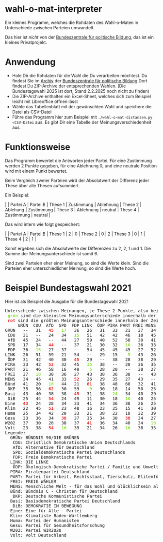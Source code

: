 # wahl-o-mat-interpreter
Ein kleines Programm, welches die Rohdaten des Wahl-o-Maten in Unterschiede zwischen Parteien umwandelt.

Das hier ist _nicht_ von der [Bundeszentrale für politische Bildung](https://www.bpb.de/), das ist ein kleines Privatprojekt.

# Anwendung

  * Hole Dir die Rohdaten für die Wahl die Du verarbeiten möchtest. Du findest Sie im [Archiv](https://www.bpb.de/themen/wahl-o-mat/45484/archiv/) der [Bundeszentrale für politische Bildung](https://www.bpb.de/themen/wahl-o-mat/556865/datensaetze-des-wahl-o-mat/) Dort findest Du ZIP-Archive der entsprechenden Wahlen. (Die Bundestagswahl 2025 ist dort, Stand 2.2.2025 noch nicht zu finden)
  * Die ZIP-Archive enthalten ein Excel-Sheet, welches sich zum Beispiel leicht mit Libreoffice öffnen lässt
  * Wähle das Tabellenblatt mit der gewünschten Wahl und speichere die Datei als CSV-Datei
  * Führe das Programm hier zum Beispiel mit `./wahl-o-mat-distanzen.py <CSV-Datei` aus. Es gibt Dir eine Tabelle der Meinungsverschiedenheit aus.


# Funktionsweise
Das Programm bewertet die Antworten jeder Partei. Für eine Zustimmung werden 2 Punkte gegeben, für eine Ablehnung 0, und eine neutrale Position wird mit einem Punkt bewertet.

Beim Vergleich zweier Parteien wird der Absolutwert der Differenz jeder These über alle Thesen aufsummiert.

Ein Beispiel:

| | Partei A | Partei B |
These 1 | Zustimmung | Ablehnung |
These 2 | Ablehung | Zustimmung |
These 3 | Ablehnung | neutral |
These 4 | Zustimmung | neutral |


Das wird intern wie folgt gespeichert:


| | Partei A | Partei B |
These 1 | 2 | 0 |
These 2 | 0 | 2 |
These 3 | 0 | 1 |
These 4 | 2 | 1 |

Somit ergeben sich die Absolutwerte der Differenzen zu 2, 2, 1 und 1. Die Summe der Meinungsunterschiede ist somit 6.

Sind zwei Parteien eher einer Meinung, so sind die Werte klein. Sind die Parteien eher unterschiedlicher Meinung, so sind die Werte hoch.


# Beispiel Bundestagswahl 2021
Hier ist als Beispiel die Ausgabe für die Bundestagswahl 2021

<pre>Unterschiede zwischen Meinungen, je These 2 Punkte, also bei 38 Thesen maximal 76 Unterschiedspunkte
 <span style="color:#8AE234"><b>grün</b></span> sind die kleinsten Meinungsunterschiede innerhalb der Zeile
 <span style="color:#EF2929"><b>rot</b></span> sind die größten Meinungsunterschiede innerhalb der Zeile
     GRÜN  CDU  AfD  SPD  FDP LINK  ÖDP PIRA PART FREI MENS Bünd  DKP Basi  DiB Eine Klim Huma Gesu W202 Volt 
GRÜN   --   31 <span style="color:#EF2929"><b>  45 </b></span><span style="color:#8AE234"><b>  17 </b></span>  36   26   31   33   21   37   34   41   35   43   25   43   22   25   33   37   23 
 CDU   31   --   24   34 <span style="color:#8AE234"><b>  15 </b></span>  51   42   42   46   18   45   20 <span style="color:#EF2929"><b>  56 </b></span>  40   44   24   45   34   36   30   38 
 AfD   45   24   --   44   27   59   40   52   58   30   41 <span style="color:#8AE234"><b>  18 </b></span><span style="color:#EF2929"><b>  62 </b></span>  38   54   28   51   42   34   28   54 
 SPD   17   34 <span style="color:#EF2929"><b>  44 </b></span>  --   37   21   30   32 <span style="color:#8AE234"><b>  16 </b></span>  36   33 <span style="color:#EF2929"><b>  44 </b></span>  30   38   24   34   23   20   38   38 <span style="color:#8AE234"><b>  16 </b></span>
 FDP   36 <span style="color:#8AE234"><b>  15 </b></span>  27   37   --   54   45   45   49   27   52   21 <span style="color:#EF2929"><b>  59 </b></span>  45   49   33   48   33   37   37   39 
LINK   26   51   59   21   54   --   29   15 <span style="color:#8AE234"><b>   5 </b></span>  43   26 <span style="color:#EF2929"><b>  61 </b></span>   9   31   11   41   16   21   35   41   21 
 ÖDP   31   42   40   30 <span style="color:#EF2929"><b>  45 </b></span>  29   --   38   28   38   29   38   30   38   30   34 <span style="color:#8AE234"><b>  23 </b></span>  38   34   36   34 
PIRA   33   42 <span style="color:#EF2929"><b>  52 </b></span>  32   45 <span style="color:#8AE234"><b>  15 </b></span>  38   --   20   36   35   48   18   24   18   36   25   22   30   34   26 
PART   21   46   58   16   49 <span style="color:#8AE234"><b>   5 </b></span>  28   20   --   38   27 <span style="color:#EF2929"><b>  60 </b></span>  14   34   10   38   15   18   38   40   16 
FREI   37 <span style="color:#8AE234"><b>  18 </b></span>  30   36   27   43   38   36   38   --   43   32 <span style="color:#EF2929"><b>  50 </b></span>  40   40   26   41   32   34   34   38 
MENS   34   45   41   33 <span style="color:#EF2929"><b>  52 </b></span>  26   29   35   27   43   --   41   25   29   25   25   30   39   27 <span style="color:#8AE234"><b>  19 </b></span>  35 
Bünd   41   20 <span style="color:#8AE234"><b>  18 </b></span>  44   21 <span style="color:#EF2929"><b>  61 </b></span>  38   48   60   32   41   --   58   44   52   26   49   44   34   24   44 
 DKP   35   56 <span style="color:#EF2929"><b>  62 </b></span>  30   59 <span style="color:#8AE234"><b>   9 </b></span>  30   18   14   50   25   58   --   26   16   42   21   30   38   40   26 
Basi   43   40   38   38 <span style="color:#EF2929"><b>  45 </b></span>  31   38 <span style="color:#8AE234"><b>  24 </b></span>  34   40   29   44   26   --   28   36   31   30   28   28   34 
 DiB   25   44 <span style="color:#EF2929"><b>  54 </b></span>  24   49   11   30   18 <span style="color:#8AE234"><b>  10 </b></span>  40   25   52   16   28   --   36   13   24   30   34   24 
Eine <span style="color:#EF2929"><b>  43 </b></span>  24   28   34   33   41   34   36   38   26   25   26   42   36   36   --   39   38   36 <span style="color:#8AE234"><b>  20 </b></span>  42 
Klim   22   45 <span style="color:#EF2929"><b>  51 </b></span>  23   48   16   23   25   15   41   30   49   21   31 <span style="color:#8AE234"><b>  13 </b></span>  39   --   27   25   39   25 
Huma   25   34   42   20   33   21   38   22   18   32   39 <span style="color:#EF2929"><b>  44 </b></span>  30   30   24   38   27   --   34   36 <span style="color:#8AE234"><b>  16 </b></span>
Gesu   33   36   34 <span style="color:#EF2929"><b>  38 </b></span>  37   35   34   30 <span style="color:#EF2929"><b>  38 </b></span>  34   27   34 <span style="color:#EF2929"><b>  38 </b></span>  28   30   36 <span style="color:#8AE234"><b>  25 </b></span>  34   --   34 <span style="color:#EF2929"><b>  38 </b></span>
W202   37   30   28   38   37 <span style="color:#EF2929"><b>  41 </b></span>  36   34   40   34 <span style="color:#8AE234"><b>  19 </b></span>  24   40   28   34   20   39   36   34   --   40 
Volt   23   38 <span style="color:#EF2929"><b>  54 </b></span><span style="color:#8AE234"><b>  16 </b></span>  39   21   34   26 <span style="color:#8AE234"><b>  16 </b></span>  38   35   44   26   34   24   42   25 <span style="color:#8AE234"><b>  16 </b></span>  38   40   -- 
Legende:
  GRÜN: BÜNDNIS 90/DIE GRÜNEN
   CDU: Christlich Demokratische Union Deutschlands
   AfD: Alternative für Deutschland
   SPD: Sozialdemokratische Partei Deutschlands
   FDP: Freie Demokratische Partei
  LINK: DIE LINKE
   ÖDP: Ökologisch-Demokratische Partei / Familie und Umwelt
  PIRA: Piratenpartei Deutschland
  PART: Partei für Arbeit, Rechtsstaat, Tierschutz, Elitenförderung und basisdemokratische Initiative
  FREI: FREIE WÄHLER
  MENS: Menschliche Welt - für das Wohl und Glücklichsein aller
  Bünd: Bündnis C - Christen für Deutschland
   DKP: Deutsche Kommunistische Partei
  Basi: Basisdemokratische Partei Deutschland
   DiB: DEMOKRATIE IN BEWEGUNG
  Eine: Eine für Alle - Partei
  Klim: Klimaliste Baden-Württemberg
  Huma: Partei der Humanisten
  Gesu: Partei für Gesundheitsforschung
  W202: Partei WIR2020
  Volt: Volt Deutschland
</pre>
